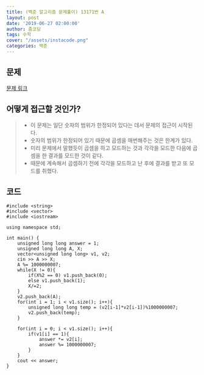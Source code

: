 ```yaml
---
title: (백준 알고리즘 문제풀이) 13171번 A
layout: post
date: '2019-06-27 02:00:00'
author: 줌코딩
tags: 수학
cover: "/assets/instacode.png"
categories: 백준
---
```


## 문제

[문제 링크](https://www.acmicpc.net/problem/13171)


## 어떻게 접근할 것인가?

>* 이 문제는 일단 숫자의 범위가 한정되어 있다는 데서 문제의 접근이 시작된다.
>* 숫자의 범위가 한정되어 있기 때문에 곱셈을 매번해주는 것은 한계가 있다. 
>* 미리 문제에서 말했듯이 곱셈을 하고 모드하는 것과 각각을 모드한 다음에 곱셈을 한 결과를 모드한 것이 같다.
>* 때문에 계속해서 곱셈하기 전에 각각을 모드하고 난 후에 결과를 받고 또 모드를 취했다.


## 코드

    #include <string>
    #include <vector>
    #include <iostream>

    using namespace std;

    int main() {
        unsigned long long answer = 1;
        unsigned long long A, X;
        vector<unsigned long long> v1, v2;
        cin >> A >> X;
        A %= 1000000007;
        while(X != 0){
            if(X%2 == 0) v1.push_back(0);
            else v1.push_back(1);
            X/=2;
        }
        v2.push_back(A);
        for(int i = 1; i < v1.size(); i++){
            unsigned long long temp = (v2[i-1]*v2[i-1])%1000000007;
            v2.push_back(temp);
        }

        for(int i = 0; i < v1.size(); i++){
            if(v1[i] == 1){
                answer *= v2[i]; 
                answer %= 1000000007;
            }
        }
        cout << answer;
    }


